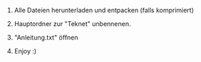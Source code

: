 1. Alle Dateien herunterladen und entpacken (falls komprimiert)

2. Hauptordner zur "Teknet" unbennenen.

3. "Anleitung.txt" öffnen

4. Enjoy :)
